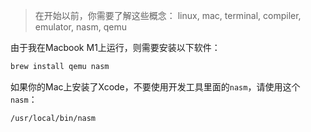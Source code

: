 > 在开始以前，你需要了解这些概念： linux, mac, terminal, compiler, emulator, nasm, qemu

由于我在Macbook M1上运行，则需要安装以下软件：

```bash
brew install qemu nasm
```

如果你的Mac上安装了Xcode，不要使用开发工具里面的`nasm`，请使用这个`nasm`：

```
/usr/local/bin/nasm
```

